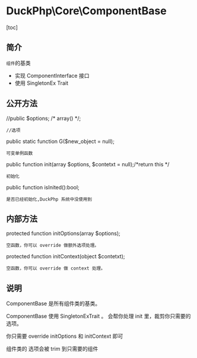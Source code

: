 # DuckPhp\Core\ComponentBase
[toc]

## 简介

`组件`的基类 

+ 实现 ComponentInterface 接口
+ 使用 SingletonEx Trait
    
## 公开方法

//public $options; /* array() */;

    //选项
public static function G($new_object = null);

    可变单例函数
public function init(array $options, $contetxt = null);/*return this */

    初始化
public function isInited():bool;

    是否已经初始化,DuckPhp 系统中没使用到
## 内部方法
protected function initOptions(array $options);

    空函数，你可以 override 做额外选项处理。
protected function initContext(object $contetxt);

    空函数，你可以 override 做 context 处理。
## 说明

ComponentBase 是所有组件类的基类。

ComponentBase 使用 SingletonExTrait 。 会帮你处理 init 里，裁剪你只需要的选项。

你只需要 override initOptions 和 initContext 即可

组件类的 选项会被 trim 到只需要的组件